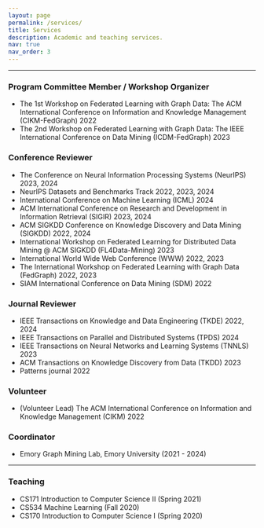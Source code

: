 ```yaml
---
layout: page
permalink: /services/
title: Services
description: Academic and teaching services.
nav: true
nav_order: 3
---
```


---

### __Program Committee Member / Workshop Organizer__

- The 1st Workshop on Federated Learning with Graph Data: The ACM International Conference on Information and Knowledge Management (CIKM-FedGraph) 2022
- The 2nd Workshop on Federated Learning with Graph Data: The IEEE International Conference on Data Mining (ICDM-FedGraph) 2023

### __Conference Reviewer__

- The Conference on Neural Information Processing Systems (NeurIPS) 2023, 2024
- NeurIPS Datasets and Benchmarks Track 2022, 2023, 2024
- International Conference on Machine Learning (ICML) 2024
- ACM International Conference on Research and Development in Information Retrieval (SIGIR) 2023, 2024
- ACM SIGKDD Conference on Knowledge Discovery and Data Mining (SIGKDD) 2022, 2024
- International Workshop on Federated Learning for Distributed Data Mining @ ACM SIGKDD (FL4Data-Mining) 2023
- International World Wide Web Conference (WWW) 2022, 2023
- The International Workshop on Federated Learning with Graph Data (FedGraph) 2022, 2023
- SIAM International Conference on Data Mining (SDM) 2022

### __Journal Reviewer__

- IEEE Transactions on Knowledge and Data Engineering (TKDE) 2022, 2024
- IEEE Transactions on Parallel and Distributed Systems (TPDS) 2024
- IEEE Transactions on Neural Networks and Learning Systems (TNNLS) 2023
- ACM Transactions on Knowledge Discovery from Data (TKDD) 2023
- Patterns journal 2022

### __Volunteer__

- (Volunteer Lead) The ACM International Conference on Information and Knowledge Management (CIKM) 2022

### __Coordinator__

- Emory Graph Mining Lab, Emory University (2021 - 2024)

---

### __Teaching__

- CS171 Introduction to Computer Science II (Spring 2021)
- CS534 Machine Learning (Fall 2020)
- CS170 Introduction to Computer Science I (Spring 2020)

